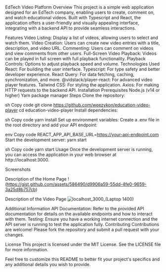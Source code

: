 EdTech Video Platform Overview This project is a simple web application
designed for an EdTech company, enabling users to create, comment on,
and watch educational videos. Built with Typescript and React, the
application offers a user-friendly and visually appealing interface,
integrating with a backend API to provide seamless interactions.

Features Video Listing: Display a list of videos, allowing users to
select and watch them. Video Creation: Users can create new video
entries with a title, description, and video URL. Commenting: Users can
comment on videos and view comments from other users. Full-Screen Video
Playback: Videos can be played in full screen with full playback
functionality. Playback Controls: Options to adjust playback speed and
volume. Technologies Used React: For building the user interface.
Typescript: For type safety and better developer experience. React
Query: For data fetching, caching, synchronization, and more.
\@vidstack/player-react: For advanced video player features. Tailwind
CSS: For styling the application. Axios: For making HTTP requests to the
backend API. Installation Prerequisites Node.js (v14 or higher) Yarn
package manager Steps Clone the repository:

sh Copy code git clone
https://github.com/weezykon/education-video-player cd
education-video-player Install dependencies:

sh Copy code yarn install Set up environment variables: Create a .env
file in the root directory and add your API endpoint:

env Copy code REACT_APP_API_BASE_URL=https://your-api-endpoint.com Start
the development server: yarn start

sh Copy code yarn start Usage Once the development server is running,
you can access the application in your web browser at
http://localhost:3000.


Screenshots

Description of the Home Page
!(https://gist.github.com/assets/586490/d9906a59-55dd-4fe0-9659-3a25d8b757cb)

Description of the Video Page
![localhost_3000_(Laptop 1400)](https://gist.github.com/assets/586490/459c4be0-608f-42cc-b005-53461a76e565)

Additional Information API Documentation: Refer to the provided API
documentation for details on the available endpoints and how to interact
with them. Testing: Ensure you have a working internet connection and
the API server is running to test the application fully. Contributing
Contributions are welcome! Please fork the repository and submit a pull
request with your changes.

License This project is licensed under the MIT License. See the LICENSE
file for more information.

Feel free to customize this README to better fit your project\'s
specifics and any additional details you wish to provide.
